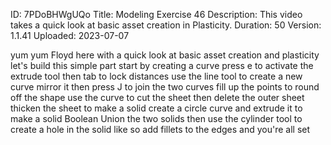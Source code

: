 ID: 7PDoBHWgUQo
Title: Modeling Exercise 46
Description: This video takes a quick look at basic asset creation in Plasticity.
Duration: 50
Version: 1.1.41
Uploaded: 2023-07-07

yum yum Floyd here with a quick look at
basic asset creation and plasticity
let's build this simple part start by
creating a curve press e to activate the
extrude tool then tab to lock distances
use the line tool to create a new curve
mirror it then press J to join the two
curves fill up the points to round off
the shape use the curve to cut the sheet
then delete the outer sheet thicken the
sheet to make a solid
create a circle curve and extrude it to
make a solid Boolean Union the two
solids then use the cylinder tool to
create a hole in the solid like so
add fillets to the edges
and you're all set

